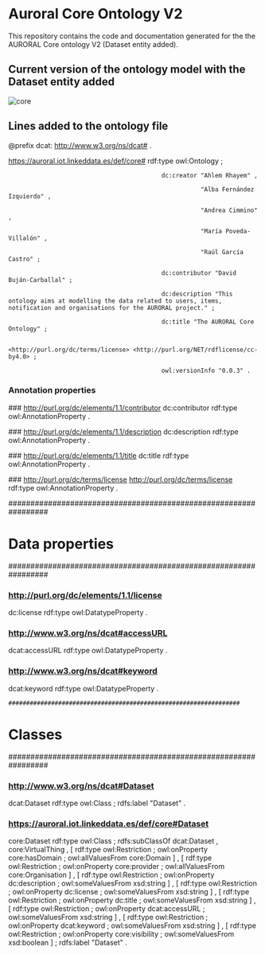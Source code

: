 # Auroral Core Ontology V2

This repository contains the code and documentation generated for the the AURORAL Core ontology V2 (Dataset entity added).

## Current version of the ontology model with the Dataset entity added

![core](https://github.com/morelab/auroral-core-ontology-v2/blob/master/diagrams/core-dataset.png)

## Lines added to the ontology file

@prefix dcat: <http://www.w3.org/ns/dcat#> .

<https://auroral.iot.linkeddata.es/def/core#> rdf:type owl:Ontology ;

                                               dc:creator "Ahlem Rhayem" ,

                                                          "Alba Fernández Izquierdo" ,

                                                          "Andrea Cimmino" ,

                                                          "María Poveda-Villalón" ,

                                                          "Raúl García Castro" ;

                                               dc:contributor "David Buján-Carballal" ;

                                               dc:description "This ontology aims at modelling the data related to users, items, notification and organisations for the AURORAL project." ;

                                               dc:title "The AURORAL Core Ontology" ;

                                               <http://purl.org/dc/terms/license> <http://purl.org/NET/rdflicense/cc-by4.0> ;

                                               owl:versionInfo "0.0.3" .


### Annotation properties

\#\#\#  http://purl.org/dc/elements/1.1/contributor
dc:contributor rdf:type owl:AnnotationProperty .

\#\#\#  http://purl.org/dc/elements/1.1/description
dc:description rdf:type owl:AnnotationProperty .

\#\#\#  http://purl.org/dc/elements/1.1/title
dc:title rdf:type owl:AnnotationProperty .

\#\#\#  http://purl.org/dc/terms/license
<http://purl.org/dc/terms/license> rdf:type owl:AnnotationProperty .



#################################################################
#    Data properties
#################################################################

###  http://purl.org/dc/elements/1.1/license
dc:license rdf:type owl:DatatypeProperty .


###  http://www.w3.org/ns/dcat#accessURL
dcat:accessURL rdf:type owl:DatatypeProperty .


###  http://www.w3.org/ns/dcat#keyword
dcat:keyword rdf:type owl:DatatypeProperty .



	#################################################################
#    Classes
#################################################################

###  http://www.w3.org/ns/dcat#Dataset
dcat:Dataset rdf:type owl:Class ;
             rdfs:label "Dataset" .

###  https://auroral.iot.linkeddata.es/def/core#Dataset
core:Dataset rdf:type owl:Class ;
             rdfs:subClassOf dcat:Dataset ,
                             core:VirtualThing ,
                             [ rdf:type owl:Restriction ;
                               owl:onProperty core:hasDomain ;
                               owl:allValuesFrom core:Domain
                             ] ,
                             [ rdf:type owl:Restriction ;
                               owl:onProperty core:provider ;
                               owl:allValuesFrom core:Organisation
                             ] ,
                             [ rdf:type owl:Restriction ;
                               owl:onProperty dc:description ;
                               owl:someValuesFrom xsd:string
                             ] ,
                             [ rdf:type owl:Restriction ;
                               owl:onProperty dc:license ;
                               owl:someValuesFrom xsd:string
                             ] ,
                             [ rdf:type owl:Restriction ;
                               owl:onProperty dc:title ;
                               owl:someValuesFrom xsd:string
                             ] ,
                             [ rdf:type owl:Restriction ;
                               owl:onProperty dcat:accessURL ;
                               owl:someValuesFrom xsd:string
                             ] ,
                             [ rdf:type owl:Restriction ;
                               owl:onProperty dcat:keyword ;
                               owl:someValuesFrom xsd:string
                             ] ,
                             [ rdf:type owl:Restriction ;
                               owl:onProperty core:visibility ;
                               owl:someValuesFrom xsd:boolean
                             ] ;
             rdfs:label "Dataset" .